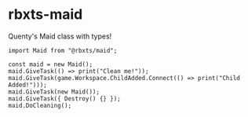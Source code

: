 # rbxts-maid
Quenty's Maid class with types!

```TS
import Maid from "@rbxts/maid";

const maid = new Maid();
maid.GiveTask(() => print("Clean me!"));
maid.GiveTask(game.Workspace.ChildAdded.Connect(() => print("Child Added!")));
maid.GiveTask(new Maid());
maid.GiveTask({ Destroy() {} });
maid.DoCleaning();
```
